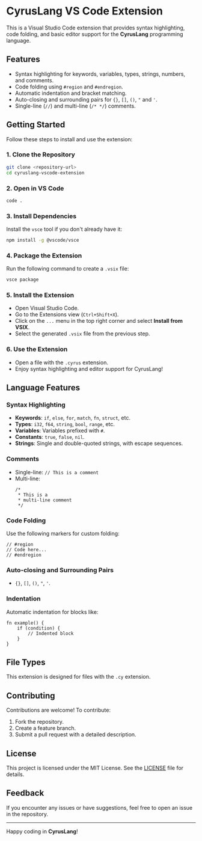 # CyrusLang VS Code Extension

This is a Visual Studio Code extension that provides syntax highlighting, code folding, and basic editor support for the **CyrusLang** programming language.

## Features

- Syntax highlighting for keywords, variables, types, strings, numbers, and comments.
- Code folding using `#region` and `#endregion`.
- Automatic indentation and bracket matching.
- Auto-closing and surrounding pairs for `{}`, `[]`, `()`, `"` and `'`.
- Single-line (`//`) and multi-line (`/* */`) comments.

## Getting Started

Follow these steps to install and use the extension:

### 1. Clone the Repository

```bash
git clone <repository-url>
cd cyruslang-vscode-extension
```

### 2. Open in VS Code

```bash
code .
```

### 3. Install Dependencies

Install the `vsce` tool if you don't already have it:

```bash
npm install -g @vscode/vsce
```

### 4. Package the Extension

Run the following command to create a `.vsix` file:

```bash
vsce package
```

### 5. Install the Extension

- Open Visual Studio Code.
- Go to the Extensions view (`Ctrl+Shift+X`).
- Click on the `...` menu in the top right corner and select **Install from VSIX**.
- Select the generated `.vsix` file from the previous step.

### 6. Use the Extension

- Open a file with the `.cyrus` extension.
- Enjoy syntax highlighting and editor support for CyrusLang!

## Language Features

### Syntax Highlighting
- **Keywords**: `if`, `else`, `for`, `match`, `fn`, `struct`, etc.
- **Types**: `i32`, `f64`, `string`, `bool`, `range`, etc.
- **Variables**: Variables prefixed with `#`.
- **Constants**: `true`, `false`, `nil`.
- **Strings**: Single and double-quoted strings, with escape sequences.

### Comments
- Single-line: `// This is a comment`
- Multi-line:
  ```cyrus
  /*
   * This is a
   * multi-line comment
   */
  ```

### Code Folding
Use the following markers for custom folding:
```cyrus
// #region
// Code here...
// #endregion
```

### Auto-closing and Surrounding Pairs
- `{}`, `[]`, `()`, `"`, `'`.

### Indentation
Automatic indentation for blocks like:
```cyrus
fn example() {
    if (condition) {
        // Indented block
    }
}
```

## File Types

This extension is designed for files with the `.cy` extension.

## Contributing

Contributions are welcome! To contribute:
1. Fork the repository.
2. Create a feature branch.
3. Submit a pull request with a detailed description.

## License

This project is licensed under the MIT License. See the [LICENSE](./LICENSE) file for details.

## Feedback

If you encounter any issues or have suggestions, feel free to open an issue in the repository.

---

Happy coding in **CyrusLang**!

